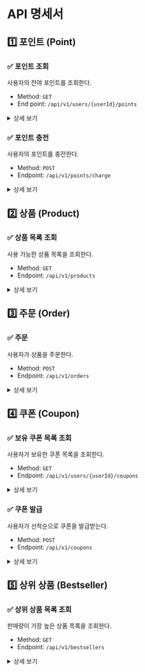 # API 명세서

## 1️⃣ 포인트 (Point)
### ✅ 포인트 조회
사용자의 잔여 포인트를 조회한다.
- Method: `GET`
- End point: `/api/v1/users/{userId}/points`

<details markdown="1">
<summary>상세 보기</summary>

### **Request**

**Query parameters**

| Filed  | Type   | Description | Constraints |
|--------|--------|-------------|---------|
| userId | Number | 사용자 ID      | 양의 정수   |


### **Response**

| Field     | Type   | Description       |
|-----------|--------|-------------------|
| code     | Number | 응답 코드  |
| message  | String | 응답 메시지 |
| data.point | Number | 사용자의 현재 포인트 잔액 |

example:
```json
{
  "code": 200,
  "message": "포인트 조회 성공",
  "data": {
    "point": 10000
  }
}
```
</details>

### ✅ 포인트 충전

사용자의 포인트를 충전한다.

- Method: `POST`
- Endpoint: `/api/v1/points/charge`

<details markdown="1">
<summary>상세 보기</summary>

### **Request**

**Request Body**

| Body | Type | Description | Constraints |
|------|------| ------------|-------------|
| userId | Number | 사용자 ID | 양의 정수 |
| amount | Number | 충전 금액 | 양의 정수, 최대 300만원 |

### **Response**

| Field    | Type   | Description       |
|-----------|--------|-------------------|
| code     | Number | 응답 코드  |
| message  | String | 응답 메시지 |
| data.point | Number | 충전 후 사용자의 현재 포인트 잔액 |

example:
```json
{
  "code": 200,
  "message": "포인트 충전 성공",
  "data": {
    "point": 1300000
  }
}
```
</details>

## 2️⃣ 상품 (Product)
### ✅ 상품 목록 조회
사용 가능한 상품 목록을 조회한다.

- Method: `GET`
- Endpoint: `/api/v1/products`

<details markdown="1">
<summary>상세 보기</summary>

### **Rsponse**
| Field     | Type   | Description       |
|-----------|--------|-------------------|
| code     | Number | 응답 코드  |
| message  | String | 응답 메시지 |
| data.products | Array  | 상품 목록 |
| data.products[].id | Number | 상품 ID |
| data.products[].name | String | 상품 이름 |
| data.products[].price | Number | 상품 가격 |
| data.products[].stock | Number | 상품 잔여 수량 |
| data.products[].description | String | 상품 상세 설명 |

example:
```json
{
  "code": 200,
  "message": "상품 목록 조회 성공",
  "data": {
    "products": [
      {
        "id": 1,
        "name": "상품 A",
        "price": 10000,
        "stock": 50,
        "description": "상품 A의 상세 설명입니다."
      },
      {
        "id": 2,
        "name": "상품 B",
        "price": 20000,
        "stock": 30,
        "description": "상품 B의 상세 설명입니다."
      }
    ]
  }
}
```
</details>

## 3️⃣ 주문 (Order)
### ✅ 주문
사용자가 상품을 주문한다.

- Method: `POST`
- Endpoint: `/api/v1/orders`

<details markdown="1">
<summary>상세 보기</summary>

### **Request**

**Request Body**

| Body | Type   | Description | Constraints |
|------|--------|-------------|-------------|
| userId | Number | 사용자 ID      | 양의 정수   |
| userCouponId | Number | 사용가 사용하고자 하는 쿠폰 ID      | 양의 정수 (미사용 시 null)  |
| orderProducts | Array  | 주문할 상품 목록 |
| orderProducts[].productId | Number | 주문할 상품 ID      | 양의 정수   |
| orderProducts[].quantity | Number | 주문 수량      | 양의 정수   |

### **Response**

| Field     | Type   | Description       |
|-----------|--------|-------------------|
| code     | Number | 응답 코드  |
| message  | String | 응답 메시지 |
| data.orderId | Number | 생성된 주문 ID |

example:
```json
{
  "code": 200,
  "message": "주문 생성 성공",
  "data": {
    "orderId": 12345
  }
}
```
</details>

## 4️⃣ 쿠폰 (Coupon)
### ✅ 보유 쿠폰 목록 조회
사용자가 보유한 쿠폰 목록을 조회한다.

- Method: `GET`
- Endpoint: `/api/v1/users/{userId}/coupons`

<details markdown="1">
<summary>상세 보기</summary>

### **Request**
**Path parameters**

| Field  | Type   | Description | Constraints |
|--------|--------|-------------|-------------|
| userId | Number | 사용자 ID      | 양의 정수   |

### **Response**

| Field                        | Type   | Description                        |
|------------------------------|--------|------------------------------------|
| code                         | Number | 응답 코드                              |
| message                      | String | 응답 메시지                             |
| data.coupons                 | Array  | 쿠폰 목록                              |
| data.coupons[].id            | Number | 쿠폰 ID                              |
| data.coupons[].title         | String | 쿠폰명                                |
| data.coupons[].discountType  | String | 쿠폰 할인 타입(AMOUNT: 정액 / PERCENT: 정률) |
| data.coupons[].discountValue | Number | 쿠폰 할인 금액 또는 비율 (정액: 원 단위, 정률: 백분율) |
| data.coupons[].expiredAt     | String | 쿠폰 만료일 (ISO 8601 형식) |

example:
```json
{
  "code": 200,
  "message": "쿠폰 목록 조회 성공",
  "data": {
    "coupons": [
      {
        "id": 1,
        "title": "여름 맞이 10% 할인 쿠폰",
        "discountType": "PERCENT",
        "discountValue": 10,
        "expiredAt": "2024-12-31T23:59:59Z"
      },
      {
        "id": 2,
        "title": "학생 대상 5,000원 할인 쿠폰",
        "discountType": "AMOUNT",
        "discountValue": 5000,
        "expiredAt": "2024-11-30T23:59:59Z"
      }
    ]
  }
}
```

</details>

### ✅ 쿠폰 발급
사용자가 선착순으로 쿠폰을 발급받는다.

- Method: `POST`
- Endpoint: `/api/v1/coupons`

<details markdown="1">
<summary>상세 보기</summary>

### **Request**
**Request Body**

| Body   | Type   | Description | Constraints |
|--------|--------|-------------|-------------|
| userId | Number | 사용자 ID      | 양의 정수   |
| couponId | Number | 발급받을 쿠폰 ID      | 양의 정수   |

### **Response**

| Field     | Type   | Description       |
|-----------|--------|-------------------|
| code     | Number | 응답 코드  |
| message  | String | 응답 메시지 |
| data.couponId | Number | 발급된 쿠폰 ID |

example:
```json
{
  "code": 200,
  "message": "쿠폰 발급 성공",
  "data": {
    "couponId": 1
  }
}
```

</details>


## 5️⃣ 상위 상품 (Bestseller)
### ✅ 상위 상품 목록 조회
판매량이 가장 높은 상품 목록을 조회한다.

- Method: `GET`
- Endpoint: `/api/v1/bestsellers`

<details markdown="1">
<summary>상세 보기</summary>

### **Response**

| Field     | Type   | Description       |
|-----------|--------|-------------------|
| code     | Number | 응답 코드  |
| message  | String | 응답 메시지 |
| data.bestsellers | Array  | 상위 상품 목록 |
| data.bestsellers[].id | Number | 상품 ID |
| data.bestsellers[].name | String | 상품 이름 |
| data.bestsellers[].price | Number | 상품 가격 |
| data.bestsellers[].stock | Number | 상품 잔여 수량 |
| data.bestsellers[].rank | Number | 상위 상품 순위 (1~5) |

example:
```json
{
  "code": 200,
  "message": "상위 상품 목록 조회 성공",
  "data": {
    "bestsellers": [
      {
        "id": 1,
        "name": "상품 A",
        "price": 10000,
        "stock": 50,
        "rank": 1
      },
      {
        "id": 2,
        "name": "상품 B",
        "price": 20000,
        "stock": 30,
        "rank": 2
      }
    ]
  }
}
```

</details>
